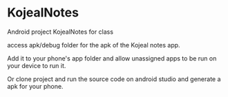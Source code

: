 # KojealNotes
Android project KojealNotes for class


access apk/debug folder for the apk of the Kojeal notes app.

Add it to your phone's app folder and allow unassigned apps to be run on your device to run it.

Or clone project and run the source code on android studio and generate a apk for your phone.

